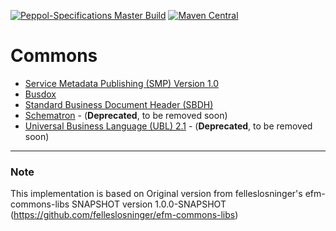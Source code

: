 [![Peppol-Specifications Master Build](https://github.com/OxalisCommunity/peppol-specifications/workflows/peppol-specifications%20Master%20Build/badge.svg?branch=master)](https://github.com/OxalisCommunity/peppol-specifications/actions?query=workflow%3A%22peppol-specifications%20Master%20Build%22)
[![Maven Central](https://img.shields.io/maven-central/v/network.oxalis.peppol/peppol-specifications.svg)](http://search.maven.org/#search%7Cgav%7C1%7Cg%3A%22network.oxalis.peppol%22%20AND%20a%3A%22peppol-specifications%22)

# Commons

* [Service Metadata Publishing (SMP) Version 1.0](https://github.com/OxalisCommunity/peppol-specifications/tree/master/peppol-bdx)
* [Busdox](https://github.com/OxalisCommunity/peppol-specifications/tree/master/peppol-busdox)
* [Standard Business Document Header (SBDH)](https://github.com/OxalisCommunity/peppol-specifications/tree/master/peppol-sbdh)
* [Schematron](https://github.com/OxalisCommunity/peppol-specifications/tree/master/peppol-schematron) - (<b>Deprecated</b>, to be removed soon)
* [Universal Business Language (UBL) 2.1](https://github.com/OxalisCommunity/peppol-specifications/tree/master/peppol-ubl21) - (<b>Deprecated</b>, to be removed soon)

---
### Note
This implementation is based on Original version from felleslosninger's efm-commons-libs SNAPSHOT version 1.0.0-SNAPSHOT (https://github.com/felleslosninger/efm-commons-libs)

